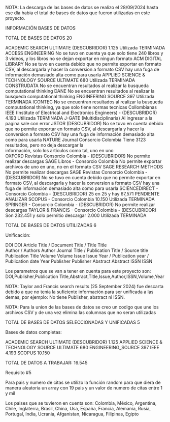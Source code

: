 NOTA: La descarga de las bases de datos se realizo el 28/09/2024 hasta ese día habia el total de bases de datos que fueron utilizadas en este proyecto.

INFORMACIÓN BASES DE DATOS

TOTAL DE BASES DE DATOS 20 

ACADEMIC SEARCH ULTIMATE (DESCUBRIDOR)                1.125      Utilizada TERMINADA
ACCESS ENGINEERING                                    No se tuvo en cuenta ya que solo tiene 240 libros y 3 
                                                      videos, y los libros no se dejan exportar en ningun formato
ACM DIGITAL LIBRARY                                   No se tuvo en cuenta debido que no permite exportar 
                                                      en formato CSV, al descargarla y hacer la conversion a formato CSV hay una fuga de información demasiado alta como para usarla
APPLIED SCIENCE & TECHNOLOGY SOURCE ULTIMATE          680       Utilizada TERMINADA
CONSTRUDATA                                           No se encuentran resultados al realizar la busqueda 
                                                      computational thinking
DANE                                                  No se encuentran resultados al realizar la busqueda 
                                                      computational thinking
ENGINEERING SOURCE                                    397    Utilizada TERMINADA
ICONTEC                                               No se encuentran resultados al realizar la busqueda 
                                                      computational thinking, ya que solo tiene normas tecnicas Collombianas
IEEE (Institute of Electrical and Electronics Engineers) - (DESCUBRIDOR)    4.193 Utilizada TERMINADA 
J-GATE (Multidisciplinaria)                           Al ingresar a la pagina sale con error
JSTOR (DESCUBRIDOR)                                   No se tuvo en cuenta debido que no permite 
                                                      exportar en formato CSV, al descargarla y hacer la conversion a formato CSV hay una fuga de información demasiado alta como para usarla
NATURE Journal Consorcio Colombia                     Tiene 3123 resultados, pero no deja descargar la  
                                                      información, solo los artículos como tal, uno en uno  
OXFORD Revistas Consorcio Colombia - (DESCUBRIDOR)    No permite realizar descargas
SAGE Libros - Consorcio Colombia                      No permite exportar archivos de uno en uno, no en 
                                                      el formato CSV
SAGE RESEARCH METHODS                                 No permite realizar descargas
SAGE Revistas Consorcio Colombia - (DESCUBRIDOR)      No se tuvo en cuenta debido que no permite 
                                                      exportar en formato CSV, al descargarla y hacer la conversion a formato CSV hay una fuga de información demasiado alta como para usarla
SCIENCEDIRECT - Consorcio Colombia - (DESCUBRIDOR)    25 en 25 y hay 67,571 PENDIENTE ANALIZAR
SCOPUS - Consorcio Colombia                           10.150      Utilizada TERMINADA
SPRINGER - Consorcio Colombia - (DESCUBRIDOR)         No permite realizar descargas
TAYLOR & FRANCIS - Consorcio Colombia - (DESCUBRIDOR) Son 232.451 y solo permitio descargar 2.000 Utilizada TERMINADA

TOTAL DE BASES DE DATOS UTILIZADAS 6

Unificación: 

DOI                                                     DOI
Article Title / Document Title / Title                  Title             
Author / Authors                                        Author
Journal Title / Publication Title / Source title        Publication Title
Volume                                                  Volume
Issue                                                   Issue
Year / Publication year / Publication date              Year
Publisher                                               Publisher
Abstract                                                Abstract
ISSN                                                    ISSN


Los parametros que se van a tener en cuenta para este proyecto son: DOI,Publisher,Publication Title,Abstract,Title,Issue,Author,ISSN,Volume,Year

NOTA: Taylor and Francis search results (25 September 2024) fue descarta debido a que no tenia la suficiente información para ser unificada a las demas, por ejemplo: No tiene Publisher, abstract ni ISSN.

NOTA: Para la union de las bases de datos se creo un codigo que une los archivos CSV y de una vez elimina las columnas que no seran utilizadas 

TOTAL DE BASES DE DATOS SELECCIONADAS Y UNIFICADAS 5

Bases de datos completas:  

ACADEMIC SEARCH ULTIMATE (DESCUBRIDOR)          1.125
APPLIED SCIENCE & TECHNOLOGY SOURCE ULTIMATE    680
ENGINEERING_SOURCE                              397
IEEE                                            4.193
SCOPUS                                          10.150

TOTAL DE DATOS A TRABAJAR:                      16.545


Requisito #5

Para pais y numero de citas se utilizo la función random para que diera de manera aleatoria un array con 19 pais y un valor de numero de citas entre 1 y mil

Los paises que se tuvieron en cuenta son: Colombia, México, Argentina, Chile, Inglaterra, Brasil, China,
                                          Usa, España, Francia, Alemania, Rusia,  Portugal, India, Ucrania, Afganistan, Nicaragua, Filipinas, Egipto